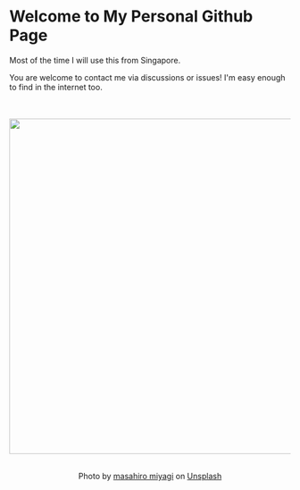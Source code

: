# Welcome to My Personal Github Page

Most of the time I will use this from Singapore.  

You are welcome to contact me via discussions or issues!  I'm easy enough to find in the internet too.

<div align="center">
  <br>
  <br>
  <a href="https://www.dailyrandomphoto.com/p/2023/2023-02-21/"><img src="https://images.unsplash.com/photo-1676381348140-15c0011924ae?crop=entropy&cs=tinysrgb&fit=max&fm=jpg&ixid=Mnw3NzUwOHwwfDF8cmFuZG9tfHx8fHx8fHx8MTY3NjkzOTgwMw&ixlib=rb-4.0.3&q=80&w=1080" width="600px"></a>
  <br>
  <br>
  <p class="has-text-grey">Photo by <a href="https://unsplash.com/@masamasa3?utm_source=Daily%20Random%20Photo&amp;utm_medium=referral" target="_blank" rel="noopener noreferrer">masahiro miyagi</a> on <a href="https://unsplash.com/photos/T9yyHk_R5aQ?utm_source=Daily%20Random%20Photo&amp;utm_medium=referral" target="_blank" rel="noopener noreferrer">Unsplash</a></p>
</div>
